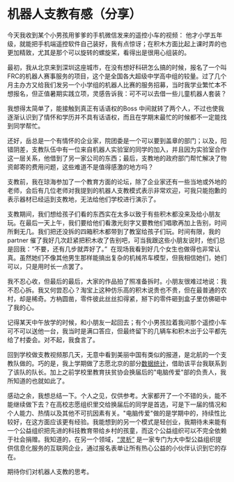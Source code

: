 # 机器人支教有感（分享）

今天我收到某个小男孩用爹爹的手机微信发来的遥控小车的视频： 他才小学五年级，就能把手机端遥控软件自己装好，我有点惊讶；在积木方面比起上课时弄的也更加精致，尤其是那个可以旋转的螺旋桨，看得出是很用心组装的。

最初，我从北京来到深圳这座城市，在没有想好科研怎么搞的时候，报名了一个叫FRC的机器人赛事服务的项目，这个是全国各大超级中学高中组的较量。过了几个月主办方又给我们发另一个小学组的机器人比赛的服务招募，当时我学业繁忙本不想报名，但正值暑期实践立项，灵感告诉我：可不可以去借一些儿童机器人套装？

我想得太简单了，能接触到真正有话语权的Boss 中间就转了两个人，不过也使我逐渐认识到了情怀和学历并不具有话语权，而且在学期末最忙的时候都不一定能找到同学帮忙。

还好，岳总是一个有情怀的企业家，院团委是一个可以要到盖章的部门；以及，阳错阴差，支教队伍中有一位来自机器人实验室的同学的加入，并且因为实验室合作这一层关系，他借到了另一家公司的东西；最后，支教地的政府部门帮忙解决了物资邮寄的费用问题，这些难道不是值得感激的地方吗？

支教前，我在琼海参加了一个教育方面的论坛，除了企业家还有一些当地或外地的老师，会后有几位老师对我提到的机器人支教模式表示非常欢迎，可我只能抱歉的表示器材已经运到支教地，无法给他们学校进行演示了。

支教期间，我们想给孩子们看的东西实在太多以致于有些积木都没来及给小朋友玩。在最后一天上午，我们要给他们看激光刻字又要教他们唱歌再加上告别，时间所剩无几。我们把还没拆的四箱积木都带到了教室给孩子们玩。时间有限，我的partner 催了我好几次赶紧把积木收了告别吧，可当我跟这些小朋友说时，他们总是回我：“不要，还有几步就弄好了。”  在现场我看到好几个女生也做得也非常认真。虽然她们不像其他男生那样能搞出复杂的机械吊车模型，但我相信她们，她们可以，只是用时长一点罢了。

我不忍心收，但最后的最后，大家的作品拍了照准备拆时。小朋友很难过地说：我不忍心拆。我又何尝忍心？淘宝上这种仿乐高的积木说贵也不贵，但在最普通的农村，却是稀奇。方枘圆凿，零件彼此丝丝扣得紧，掰下的零件砸到盒子里仿佛砸中了我的心。

记得某天中午放学的时候，和小朋友一起回去；有个小男孩拉着我问那个遥控小车可不可以送他一台，我当时是满口答应，但最终留下的几辆车和积木出于公平都先给了村委会。对不起，我食言了。

回到学校做支教视频那几天，无意中看到美丽中国有类似的报道，是北航的一个支教队做的。巧的是，我上学期做了志愿北京的部分[数据统计](http://data-visualization.leidenschaft.cn/bv2008.html)，借助该平台我联系到了该队的队长。加上之前学校里教育扶贫协会换届后的"电脑传爱"部的负责人，我所知道的也就如此了。

感动之余，我想总结一下。个人之见，仅供参考。大家都开了一个不错的头，能不能继续做下去？在高校志愿组织里交给换届后的同学是首选，可是下一届的情况和个人能力、热情以及其他不可抗因素有关。"电脑传爱"做的是学期中的，持续性比较好，在这方面应该更有经验。我能想到的另一个模式是轻创业，我期待未来能有一个公益组织把先进的科技教育带给乡村的孩童，而这个公益组织可以不完全依赖于社会捐赠。我知道的，在另一个领域，[“灵析”](https://www.lingxi360.com) 是一家专门为大中型公益组织提供信息化服务的互联网企业，通过报名表单让所有热心公益的小伙伴认识到它的存在。

期待你们对机器人支教的思考。



